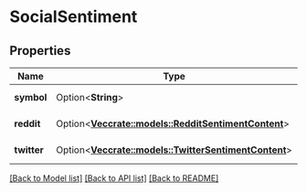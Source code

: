 # SocialSentiment

## Properties

Name | Type | Description | Notes
------------ | ------------- | ------------- | -------------
**symbol** | Option<**String**> | Company symbol. | [optional]
**reddit** | Option<[**Vec<crate::models::RedditSentimentContent>**](RedditSentimentContent.md)> | Reddit sentiment. | [optional]
**twitter** | Option<[**Vec<crate::models::TwitterSentimentContent>**](TwitterSentimentContent.md)> | Twitter sentiment. | [optional]

[[Back to Model list]](../README.md#documentation-for-models) [[Back to API list]](../README.md#documentation-for-api-endpoints) [[Back to README]](../README.md)


